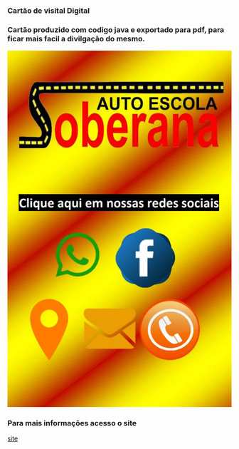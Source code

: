 ### Cartão de visital Digital 

### Cartão produzido com codigo java e exportado para pdf, para ficar mais facil a divilgação do mesmo.

![cartao soberana](https://github.com/pinheirosolucoes/cartaodigital/blob/master/CARTAOSOBE.jpeg)


### Para mais informações acesso o site


[site](http://pinheirosolucoes.esy.es)
